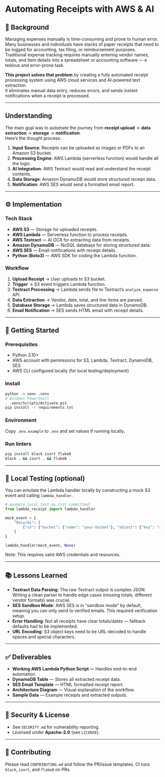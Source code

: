 # Automating Receipts with AWS & AI

## 📌 Background
Managing expenses manually is time-consuming and prone to human error. Many businesses and individuals have stacks of paper receipts that need to be logged for accounting, tax filing, or reimbursement purposes.  
Traditional expense tracking requires manually entering vendor names, totals, and item details into a spreadsheet or accounting software — a tedious and error-prone task.

**This project solves that problem** by creating a fully automated receipt processing system using AWS cloud services and AI-powered text extraction.  
It eliminates manual data entry, reduces errors, and sends instant notifications when a receipt is processed.

---

##  Understanding
The main goal was to automate the journey from **receipt upload** → **data extraction** → **storage** → **notification**.  
Here’s the thought process:
1. **Input Source**: Receipts can be uploaded as images or PDFs to an Amazon S3 bucket.
2. **Processing Engine**: AWS Lambda (serverless function) would handle all the logic.
3. **AI Integration**: AWS Textract would read and understand the receipt contents.
4. **Data Storage**: Amazon DynamoDB would store structured receipt data.
5. **Notification**: AWS SES would send a formatted email report.

---

## ⚙️ Implementation

### **Tech Stack**
- **AWS S3** — Storage for uploaded receipts.
- **AWS Lambda** — Serverless function to process receipts.
- **AWS Textract** — AI OCR for extracting data from receipts.
- **Amazon DynamoDB** — NoSQL database for storing structured data.
- **AWS SES** — Email notifications with receipt details.
- **Python (Boto3)** — AWS SDK for coding the Lambda function.

### **Workflow**
1. **Upload Receipt** → User uploads to S3 bucket.
2. **Trigger** → S3 event triggers Lambda function.
3. **Textract Processing** → Lambda sends file to Textract’s `analyze_expense` API.
4. **Data Extraction** → Vendor, date, total, and line items are parsed.
5. **Database Storage** → Lambda saves structured data in DynamoDB.
6. **Email Notification** → SES sends HTML email with receipt details.

---

## 🚀 Getting Started

### Prerequisites
- Python 3.10+
- AWS account with permissions for S3, Lambda, Textract, DynamoDB, SES
- AWS CLI configured locally (for local testing/deployment)

### Install
```bash
python -m venv .venv
# Windows PowerShell
. .venv/Scripts/Activate.ps1
pip install -r requirements.txt
```

### Environment
Copy `.env.example` to `.env` and set values if running locally.

### Run linters
```bash
pip install black isort flake8
black . && isort . && flake8 .
```

---

## 🧪 Local Testing (optional)
You can emulate the Lambda handler locally by constructing a mock S3 event and calling `lambda_handler`.

```python
# example_local_test.py (not committed)
from lambda_receipt import lambda_handler

mock_event = {
    "Records": [
        {"s3": {"bucket": {"name": "your-bucket"}, "object": {"key": "receipts/sample.pdf"}}}
    ]
}

lambda_handler(mock_event, None)
```

Note: This requires valid AWS credentials and resources.

---

## 📚 Lessons Learned
- **Textract Data Parsing**: The raw Textract output is complex JSON. Writing a clean parser to handle edge cases (missing totals, different vendor formats) was crucial.
- **SES Sandbox Mode**: AWS SES is in "sandbox mode" by default, meaning you can only send to verified emails. This required verification setup.
- **Error Handling**: Not all receipts have clear totals/dates — fallback defaults had to be implemented.
- **URL Encoding**: S3 object keys need to be URL-decoded to handle spaces and special characters.

---

## ✅ Deliverables
- **Working AWS Lambda Python Script** — Handles end-to-end automation.
- **DynamoDB Table** — Stores all extracted receipt data.
- **SES Email Template** — HTML formatted receipt report.
- **Architecture Diagram** — Visual explanation of the workflow.
- **Sample Data** — Example receipts and extracted outputs.

---

## 🔐 Security & License
- See `SECURITY.md` for vulnerability reporting.
- Licensed under **Apache-2.0** (see `LICENSE`).

---

## 🤝 Contributing
Please read `CONTRIBUTING.md` and follow the PR/issue templates. CI runs `black`, `isort`, and `flake8` on PRs.
